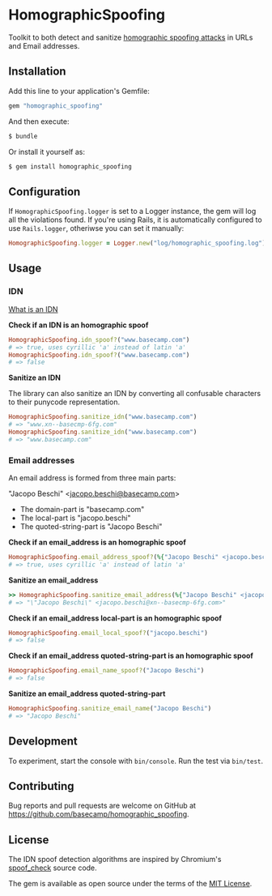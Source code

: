 # HomographicSpoofing

Toolkit to both detect and sanitize [homographic spoofing attacks](https://en.wikipedia.org/wiki/IDN_homograph_attack) in URLs and Email addresses.

## Installation

Add this line to your application's Gemfile:

```ruby
gem "homographic_spoofing"
```

And then execute:

```bash
$ bundle
```

Or install it yourself as:

```bash
$ gem install homographic_spoofing
```
## Configuration

If `HomographicSpoofing.logger` is set to a Logger instance, the gem will log all the violations found. If you're using Rails,
it is automatically configured to use `Rails.logger`, otheriwse you can set it manually:

```ruby
HomographicSpoofing.logger = Logger.new("log/homographic_spoofing.log")
```

## Usage

### IDN

[What is an IDN](https://en.wikipedia.org/wiki/Internationalized_domain_name)

**Check if an IDN is an homographic spoof**

```ruby
HomographicSpoofing.idn_spoof?("www.basecаmp.com")
# => true, uses cyrillic 'а' instead of latin 'a'
HomographicSpoofing.idn_spoof?("www.basecamp.com")
# => false
```

**Sanitize an IDN**

The library can also sanitize an IDN by converting all confusable characters to their punycode representation.

```ruby
HomographicSpoofing.sanitize_idn("www.basecаmp.com")
# => "www.xn--basecmp-6fg.com"
HomographicSpoofing.sanitize_idn("www.basecamp.com")
# => "www.basecamp.com"
```

### Email addresses

An email address is formed from three main parts:

"Jacopo Beschi" <<jacopo.beschi@basecamp.com>>

- The domain-part is "basecamp.com"
- The local-part is "jacopo.beschi"
- The quoted-string-part is "Jacopo Beschi"

**Check if an email_address is an homographic spoof**

```ruby
HomographicSpoofing.email_address_spoof?(%{"Jacopo Beschi" <jacopo.beschi@basecаmp.com>})
# => true, uses cyrillic 'а' instead of latin 'a'
```

**Sanitize an email_address**

```ruby
>> HomographicSpoofing.sanitize_email_address(%{"Jacopo Beschi" <jacopo.beschi@basecаmp.com>})
# => "\"Jacopo Beschi\" <jacopo.beschi@xn--basecmp-6fg.com>"
```

**Check if an email_address local-part is an homographic spoof**

```ruby
HomographicSpoofing.email_local_spoof?("jacopo.beschi")
# => false
```

**Check if an email_address quoted-string-part is an homographic spoof**

```ruby
HomographicSpoofing.email_name_spoof?("Jacopo Beschi")
# => false
```

**Sanitize an email_address quoted-string-part**

```ruby
HomographicSpoofing.sanitize_email_name("Jacopo Beschi")
# => "Jacopo Beschi"
```

## Development

To experiment, start the console with `bin/console`.
Run the test via `bin/test`.

## Contributing

Bug reports and pull requests are welcome on GitHub at https://github.com/basecamp/homographic_spoofing.

## License

The IDN spoof detection algorithms are inspired by Chromium's [spoof_check](https://source.chromium.org/chromium/chromium/src/+/main:components/url_formatter/spoof_checks/) source code.

The gem is available as open source under the terms of the [MIT License](https://opensource.org/licenses/MIT).
